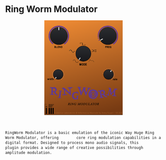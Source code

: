 # Ring Worm Modulator


<p align="center">
    <img src="images/interface.png" alt="alt text" width="50%" height="50%">
</p>

<br>

<p>

    RingWorm Modulator is a basic emulation of the iconic Way Huge Ring Worm Modulator, offering        core ring modulation capabilities in a digital format. Designed to process mono audio signals, this       plugin provides a wide range of creative possibilities through amplitude modulation.
</p>

<br>
